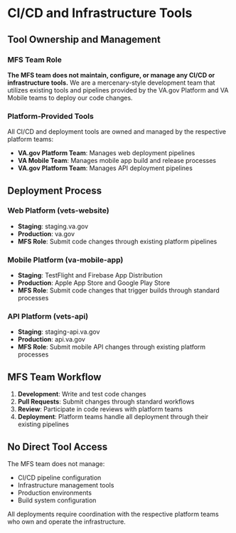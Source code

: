 # CI/CD and Infrastructure Tools

## Tool Ownership and Management

### MFS Team Role
**The MFS team does not maintain, configure, or manage any CI/CD or infrastructure tools.** We are a mercenary-style development team that utilizes existing tools and pipelines provided by the VA.gov Platform and VA Mobile teams to deploy our code changes.

### Platform-Provided Tools
All CI/CD and deployment tools are owned and managed by the respective platform teams:
- **VA.gov Platform Team**: Manages web deployment pipelines
- **VA Mobile Team**: Manages mobile app build and release processes
- **VA.gov Platform Team**: Manages API deployment pipelines

## Deployment Process

### Web Platform (vets-website)
- **Staging**: staging.va.gov
- **Production**: va.gov
- **MFS Role**: Submit code changes through existing platform pipelines

### Mobile Platform (va-mobile-app)
- **Staging**: TestFlight and Firebase App Distribution
- **Production**: Apple App Store and Google Play Store
- **MFS Role**: Submit code changes that trigger builds through standard processes

### API Platform (vets-api)
- **Staging**: staging-api.va.gov
- **Production**: api.va.gov
- **MFS Role**: Submit mobile API changes through existing platform processes

## MFS Team Workflow

1. **Development**: Write and test code changes
2. **Pull Requests**: Submit changes through standard workflows
3. **Review**: Participate in code reviews with platform teams
4. **Deployment**: Platform teams handle all deployment through their existing pipelines

## No Direct Tool Access

The MFS team does not manage:
- CI/CD pipeline configuration
- Infrastructure management tools
- Production environments
- Build system configuration

All deployments require coordination with the respective platform teams who own and operate the infrastructure.